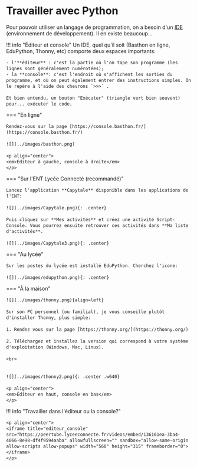# Travailler avec Python

Pour pouvoir utiliser un langage de programmation, on a besoin d'un [IDE](https://fr.wikipedia.org/wiki/Environnement_de_d%C3%A9veloppement) (environnement de développement). Il en existe beaucoup...


!!! info "Éditeur et console"
	Un IDE, quel qu'il soit (Basthon en ligne, EduPython, Thonny, etc) comporte deux espaces importants:

	- l'**éditeur** : c'est la partie où l'on tape son programme (les lignes sont généralement numérotées);
	- la **console**: c'est l'endroit où s'affichent les sorties du programme, et où on peut également entrer des instructions simples. On le repère à l'aide des chevrons `>>>` .

    Et bien entendu, un bouton "Exécuter" (triangle vert bien souvent) pour... exécuter le code.

=== "En ligne"

    Rendez-vous sur la page [https://console.basthon.fr/](https://console.basthon.fr/)

    ![](../images/basthon.png)

    <p align="center">
    <em>Éditeur à gauche, console à droite</em>
    </p>

=== "Sur l'ENT Lycée Connecté (recommandé)"

    Lancez l'application **Capytale** disponible dans les applications de l'ENT:

    ![](../images/Capytale.png){: .center} 

    Puis cliquez sur **Mes activités** et créez une activité Script-Console. Vous pourrez ensuite retrouver ces activités dans **Ma liste d'activités**.

    ![](../images/Capytale3.png){: .center} 

=== "Au lycée"

    Sur les postes du lycée est installé EduPython. Cherchez l'icone:

    ![](../images/edupython.png){: .center}

=== "À la maison"

    ![](../images/thonny.png){align=left}

    Sur son PC personnel (ou familial), je vous conseille plutôt d'installer Thonny, plus simple:

    1. Rendez vous sur la page [https://thonny.org/](https://thonny.org/)

    2. Téléchargez et installez la version qui correspond à votre système d'exploitation (Windows, Mac, Linux).

    <br>


    ![](../images/thonny2.png){: .center .w640}

    <p align="center">
    <em>Éditeur en haut, console en bas</em>
    </p>


!!! info "Travailler dans l'éditeur ou la console?"

    <p align="center">
    <iframe title="editeur_console" src="https://peertube.lyceeconnecte.fr/videos/embed/136161ea-3ba4-4066-8e98-df4f9594aaba" allowfullscreen="" sandbox="allow-same-origin allow-scripts allow-popups" width="560" height="315" frameborder="0"></iframe>
    </p>